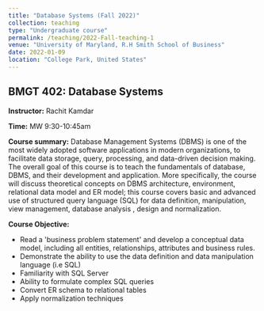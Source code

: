 ```yaml
---
title: "Database Systems (Fall 2022)"
collection: teaching
type: "Undergraduate course"
permalink: /teaching/2022-Fall-teaching-1
venue: "University of Maryland, R.H Smith School of Business"
date: 2022-01-09
location: "College Park, United States"
---
```


## BMGT 402: Database Systems

**Instructor:** Rachit Kamdar

**Time:** MW 9:30-10:45am

**Course summary:** Database Management Systems (DBMS) is one of the most widely adopted software applications in modern organizations, to facilitate data storage, query, processing, and data-driven decision making. The overall goal of this course is to teach the fundamentals of database, DBMS, and their development and application. More specifically, the course will discuss theoretical concepts on DBMS architecture, environment, relational data model and ER model; this course covers basic and advanced use of structured query language (SQL) for data definition, manipulation, view management, database analysis , design and normalization.

**Course Objective:**
- Read a 'business problem statement' and develop a conceptual data model, including all entities, relationships, attributes and business rules.
- Demonstrate the ability to use the data definition and data manipulation language (i.e SQL)
- Familiarity with SQL Server
- Ability to formulate complex SQL queries
- Convert ER schema to relational tables
- Apply normalization techniques
